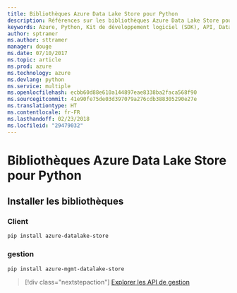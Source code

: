 ```yaml
---
title: Bibliothèques Azure Data Lake Store pour Python
description: Références sur les bibliothèques Azure Data Lake Store pour Python
keywords: Azure, Python, Kit de développement logiciel (SDK), API, Data Lake Store
author: sptramer
ms.author: sttramer
manager: douge
ms.date: 07/10/2017
ms.topic: article
ms.prod: azure
ms.technology: azure
ms.devlang: python
ms.service: multiple
ms.openlocfilehash: ecbb60d88e610a144897eae8338ba2faca568f90
ms.sourcegitcommit: 41e90fe75de03d397079a276cdb388305290e27e
ms.translationtype: HT
ms.contentlocale: fr-FR
ms.lasthandoff: 02/23/2018
ms.locfileid: "29479032"
---
```

# <a name="azure-data-lake-store-libraries-for-python"></a>Bibliothèques Azure Data Lake Store pour Python

## <a name="install-the-libraries"></a>Installer les bibliothèques
### <a name="client"></a>Client

```bash
pip install azure-datalake-store
```

### <a name="management"></a>gestion

```bash
pip install azure-mgmt-datalake-store
```
> [!div class="nextstepaction"]
> [Explorer les API de gestion](/python/api/overview/azure/datalakestore/management)